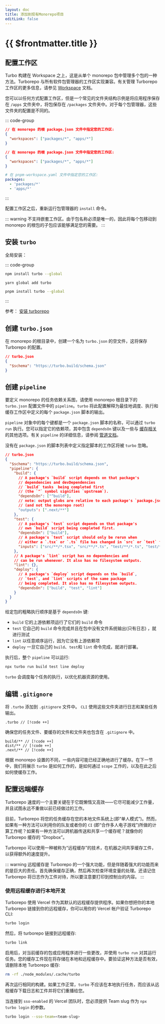 ```yaml
---
layout: doc
title: 添加到现有Monorepo项目
editLink: false
---
```


# {{ $frontmatter.title }}

## 配置工作区

Turbo 构建在 Workspace 之上，这是从单个 monorepo 包中管理多个包的一种方法。Turborepo 与所有软件包管理器的工作区实现兼容。有关管理 Turborepo 工作区的更多信息，请参见 [Workspace](/handbook/workspaces) 文档。

您可以以任何方式配置工作区，但是一个常见的文件夹结构示例是将应用程序保存在 `/apps` 文件夹中，将包保存在 `/packages` 文件夹中。对于每个包管理器，这些文件夹的配置是不同的。

::: code-group

```json [npm]
// 在 monorepo 的根 package.json 文件中指定您的工作区:
{
  "workspaces": ["packages/*", "apps/*"]
}
```

```json [yarn]
// 在 monorepo 的根 package.json 文件中指定您的工作区:
{
  "workspaces": ["packages/*", "apps/*"]
}
```

```yaml [pnpm]
# 在 pnpm-workspace.yaml 文件中指定您的工作区:
packages:
  - 'packages/*'
  - 'apps/*'
```

:::

配置工作区之后，重新运行包管理器的 `install` 命令。

::: warning
不支持嵌套工作区。由于包名称必须是唯一的，因此将每个包移动到 monorepo 的根包的子包应该能够满足您的需要。
:::

## 安装 `turbo`

全局安装：

::: code-group

```bash [npm]
npm install turbo --global
```

```bash [yarn]
yarn global add turbo
```

```bash [pnpm]
pnpm install turbo --global
```

:::

参考： [安装 turborepo](/installing)

## 创建 `turbo.json`

在 monorepo 的根目录中，创建一个名为 `turbo.json` 的空文件，这将保存 Turborepo 的配置。

```json
// turbo.json
{
  "$schema": "https://turbo.build/schema.json"
}
```

## 创建 `pipeline`

要定义 monorepo 的任务依赖关系图，请使用 monorepo 根目录下的 `turbo.json` 配置文件中的 `pipeline`。`turbo` 将此配置解释为最佳地调度、执行和缓存工作区中定义的每个 `package.json` 脚本的输出。

`pipeline` 对象中的每个键都是一个 `package.json` 脚本的名称，可以通过 `turbo run` 执行。您可以指定它的依赖项，其中包含 `dependsOn` 键以及一些与 [缓存相关](/core-concepts/caching) 的其他选项。有关 `pipeline` 的详细信息，请参阅 [管道文档](/core-concepts/monorepos/running-tasks)。

没有在 `package.json` 的脚本列表中定义指定脚本的工作区将被 `turbo` 忽略。

```json
// turbo.json
{
  "$schema": "https://turbo.build/schema.json",
  "pipeline": {
    "build": {
      // A package's `build` script depends on that package's
      // dependencies and devDependencies
      // `build` tasks  being completed first
      // (the `^` symbol signifies `upstream`).
      "dependsOn": ["^build"],
      // note: output globs are relative to each package's `package.json`
      // (and not the monorepo root)
      "outputs": [".next/**"]
    },
    "test": {
      // A package's `test` script depends on that package's
      // own `build` script being completed first.
      "dependsOn": ["build"],
      // A package's `test` script should only be rerun when
      // either a `.tsx` or `.ts` file has changed in `src` or `test` folders.
      "inputs": ["src/**/*.tsx", "src/**/*.ts", "test/**/*.ts", "test/**/*.tsx"]
    },
    // A package's `lint` script has no dependencies and
    // can be run whenever. It also has no filesystem outputs.
    "lint": {},
    "deploy": {
      // A package's `deploy` script depends on the `build`,
      // `test`, and `lint` scripts of the same package
      // being completed. It also has no filesystem outputs.
      "dependsOn": ["build", "test", "lint"]
    }
  }
}
```

给定包的粗略执行顺序是基于 `dependsOn` 键:

- `build` 它的上游依赖项运行了它们的 `build` 命令
- `test` 它自己的 `build` 命令完成并且在包中没有文件系统输出(只有日志) ，就进行测试
- `lint` 以任意顺序运行，因为它没有上游依赖项
- `deploy` 一旦它自己的 `build`、`test`和 `lint` 命令完成，就进行部署。

执行后，整个 `pipeline` 可以运行:

```bash
npx turbo run build test line deploy
```

`turbo` 会调度每个任务的执行，以优化机器资源的使用。

## 编辑 `.gitignore`

将 `.turbo` 添加到 `.gitignore` 文件中。 `CLI` 使用这些文件夹进行日志和某些任务输出。

```
.turbo // [!code ++]
```

确保您的任务文件、要缓存的文件和文件夹也包含在 `.gitignore` 中。

```
build/** // [!code ++]
dist/** // [!code ++]
.next/** // [!code ++]
```

根据 monorepo 设置的不同，一些内容可能已经正确地进行了缓存。在下一节中，我们将展示 `turbo` 是如何工作的，是如何通过 `scope` 工作的，以及在此之后如何使缓存工作。

## 配置远端缓存

Turborepo 速度的一个主要关键在于它既懒惰又高效——它尽可能减少工作量，并且试图永远不重做以前已经做过的工作。

目前，Turborepo 将您的任务缓存在您的本地文件系统上(即“单人模式”)。然而，如果有一种方法可以利用你的队友或者你的 `CI` (即“合作多人电子游戏”)所做的计算工作呢？如果有一种方法可以跨机器传送和共享一个缓存呢？就像你的 Turborepo 缓存的 “Dropbox”。

Turborepo 可以使用一种被称为“远程缓存”的技术，在机器之间共享缓存工件，以获得额外的速度提升。

::: warning
远程缓存是 Turborepo 的一个强大功能，但是伴随着强大的功能而来的是巨大的责任。首先确保缓存正确，然后再次检查环境变量的处理。还请记住 Turborepo 将日志作为工件对待，所以要注意要打印到控制台的内容。
:::

### 使用远程缓存进行本地开发

Turborepo 使用 Vercel 作为其默认的远程缓存提供程序。如果你想把你的本地 Turborepo 链接到你的远程缓存，你可以用你的 Vercel 帐户验证 Turborepo CLI:

```bash
turbo login
```

然后，将 turborepo 链接到远程缓存:

```bash
turbo link
```

启用后，对当前缓存的包或应用程序进行一些更改，并使用 `turbo run` 对其运行任务。您的缓存工件现在将存储在本地和远程缓存中。要验证这种方法是否有效，请删除本地 Turborepo 缓存:

```bash
rm -rf ./node_modules/.cache/turbo
```

再次运行相同的构建。如果工作正常，`turbo` 不应该在本地执行任务，而应该从远程缓存下载日志和工件并将它们重播给您。

当连接到 `sso-enabled` 的 Vercel 团队时，您必须提供 Team slug 作为 `npx turbo login` 的参数。

```bash
turbo login --sso-team=<team-slug>
```
